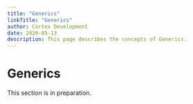 ```yaml
---
title: "Generics"
linkTitle: "Generics"
author: Cortex Development
date: 2020-05-13
description: This page describes the concepts of Generics.
---
```


# Generics

This section is in preparation.
